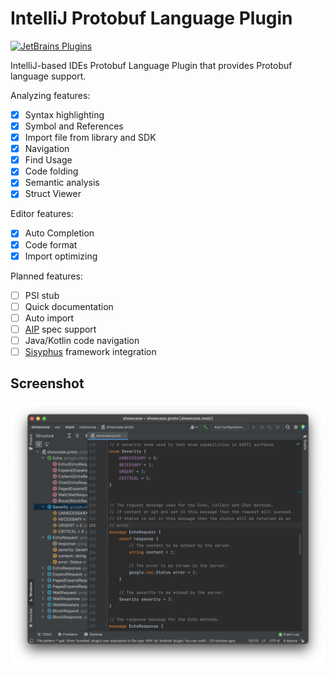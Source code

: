 # IntelliJ Protobuf Language Plugin

[![JetBrains Plugins](https://img.shields.io/jetbrains/plugin/v/16422)](https://plugins.jetbrains.com/plugin/16422-protobuf)

<!-- Plugin description -->
IntelliJ-based IDEs Protobuf Language Plugin that provides Protobuf language support.

Analyzing features:
- [x] Syntax highlighting
- [x] Symbol and References
- [x] Import file from library and SDK
- [x] Navigation
- [x] Find Usage
- [x] Code folding
- [x] Semantic analysis
- [x] Struct Viewer

Editor features:
- [x] Auto Completion
- [x] Code format
- [x] Import optimizing
<!-- Plugin description end -->

Planned features:
- [ ] PSI stub
- [ ] Quick documentation
- [ ] Auto import
- [ ] [AIP](https://google.aip.dev/) spec support
- [ ] Java/Kotlin code navigation
- [ ] [Sisyphus](https://github.com/ButterCam/sisyphus) framework integration

## Screenshot

![screenshot](resources/screenshot.png)